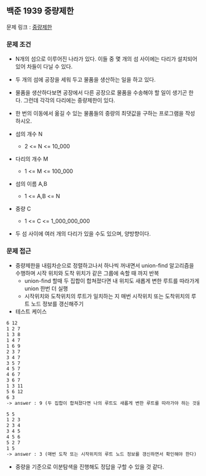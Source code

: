 ## 백준 1939 중량제한

문제 링크 : [중량제한](https://www.acmicpc.net/problem/1939)

### 문제 조건

- N개의 섬으로 이루어진 나라가 있다. 이들 중 몇 개의 섬 사이에는 다리가 설치되어 있어 차들이 다닐 수 있다.
- 두 개의 섬에 공장을 세워 두고 물품을 생산하는 일을 하고 있다.
- 물품을 생산하다보면 공장에서 다른 공장으로 물품을 수송해야 할 일이 생기곤 한다. 그런데 각각의 다리에는 중량제한이 있다.
- 한 번의 이동에서 옮길 수 있는 물품들의 중량의 최댓값을 구하는 프로그램을 작성하시오.

- 섬의 개수 N
    - 2 <= N <= 10_000
- 다리의 개수 M
    - 1 <= M <= 100_000
- 섬의 이름 A,B
    - 1 <= A,B <= N
- 중량 C
    - 1 <= C <= 1_000_000_000
- 두 섬 사이에 여러 개의 다리가 있을 수도 있으며, 양방향이다.

### 문제 접근

- 중량제한을 내림차순으로 정렬하고나서 하나씩 꺼내면서 union-find 알고리즘을 수행하며 시작 위치와 도착 위치가 같은 그룹에 속할 때 까지 반복
  - union-find 할때 두 집합이 합쳐졌다면 내 위치도 새롭게 변한 루트를 따라가게 union 한번 더 실행
  - 시작위치와 도착위치의 루트가 일치하는 지 매번 시작위치 또는 도착위치의 루트 노드 정보를 갱신해주기 
- 테스트 케이스 
```markdown
6 12
1 2 7
1 3 8
1 4 7
1 6 9
2 3 7
3 4 7
3 5 7
4 5 7
4 6 7
3 6 7
1 3 11
5 6 12
6 3
-> answer : 9 (두 집합이 합쳐졌다면 나의 루트도 새롭게 변한 루트를 따라가야 하는 것을 고려해야 한다)

5 5
1 2 3
2 3 4
3 4 5
4 5 6
5 2 7
1 5
-> answer : 3 (매번 도착 또는 시작위치의 루트 노드 정보를 갱신하면서 확인해야 한다)
```
- 중량을 기준으로 이분탐색을 진행해도 정답을 구할 수 있을 것 같다.